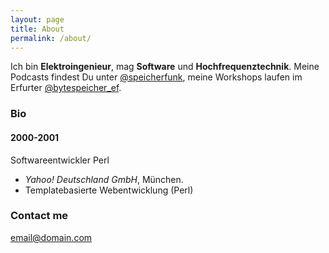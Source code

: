 ```yaml
---
layout: page
title: About
permalink: /about/
---
```


Ich bin **Elektroingenieur**, mag **Software** und **Hochfrequenztechnik**. Meine Podcasts findest Du unter [@speicherfunk](https://twitter.com/speicherfunk), meine Workshops laufen im Erfurter [@bytespeicher_ef](https://twitter.com/bytespeicher_ef).

### Bio

#### 2000-2001 
Softwareentwickler Perl
* *Yahoo! Deutschland GmbH*, München.
* Templatebasierte Webentwicklung (Perl)


### Contact me

[email@domain.com](mailto:email@domain.com)
